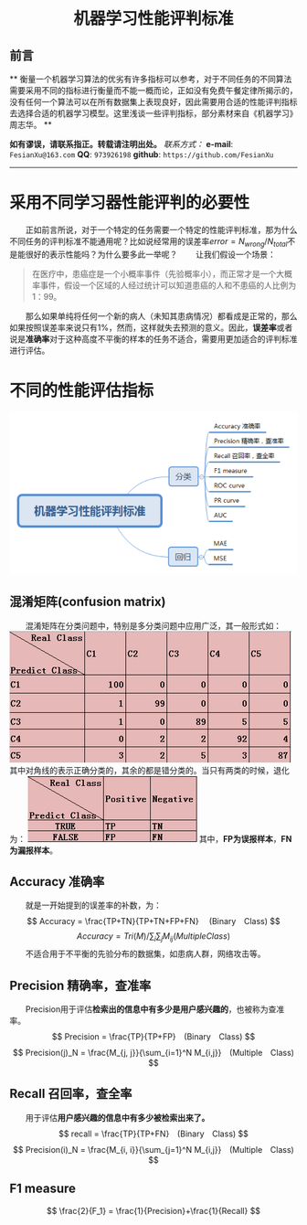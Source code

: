 <h1 align = "center">机器学习性能评判标准</h1>

## 前言
**
衡量一个机器学习算法的优劣有许多指标可以参考，对于不同任务的不同算法需要采用不同的指标进行衡量而不能一概而论，正如没有免费午餐定律所揭示的，没有任何一个算法可以在所有数据集上表现良好，因此需要用合适的性能评判指标去选择合适的机器学习模型。这里浅谈一些评判指标，部分素材来自《机器学习》 周志华。
**

**如有谬误，请联系指正。转载请注明出处。**
*联系方式：*
**e-mail**: `FesianXu@163.com`
**QQ**: `973926198`
**github**: `https://github.com/FesianXu`


----

# 采用不同学习器性能评判的必要性
　　正如前言所说，对于一个特定的任务需要一个特定的性能评判标准，那为什么不同任务的评判标准不能通用呢？比如说经常用的误差率$error=N_{wrong}/N_{total}$不是能很好的表示性能吗？为什么要多此一举呢？
　　让我们假设一个场景：
> 在医疗中，患癌症是一个小概率事件（先验概率小），而正常才是一个大概率事件，假设一个区域的人经过统计可以知道患癌的人和不患癌的人比例为1：99。

　　那么如果单纯将任何一个新的病人（未知其患病情况）都看成是正常的，那么如果按照误差率来说只有1%，然而，这样就失去预测的意义。因此，**误差率**或者说是**准确率**对于这种高度不平衡的样本的任务不适合，需要用更加适合的评判标准进行评估。
  
# 不同的性能评估指标
![Evaluation]

## 混淆矩阵(confusion matrix)
　　混淆矩阵在分类问题中，特别是多分类问题中应用广泛，其一般形式如：
![ConfusionMatrix]  
其中对角线的表示正确分类的，其余的都是错分类的。当只有两类的时候，退化为：
![BinaryConfusionMatrix]
其中，**FP为误报样本**，**FN为漏报样本**。

## Accuracy 准确率
　　就是一开始提到的误差率的补数，为：
$$
Accuracy = \frac{TP+TN}{TP+TN+FP+FN}　 (Binary　Class)
$$
$$
Accuracy = Tri(M)/\sum_i\sum_jM_{ij}　 (Multiple　Class)
$$
　　不适合用于不平衡的先验分布的数据集，如患病人群，网络攻击等。
  
## Precision 精确率，查准率
　　Precision用于评估**检索出的信息中有多少是用户感兴趣的**，也被称为查准率。
$$
Precision = \frac{TP}{TP+FP}　(Binary　Class)
$$
$$
Precision(j)_N = \frac{M_{j, j}}{\sum_{i=1}^N M_{i,j}}　(Multiple　Class)
$$

## Recall 召回率，查全率
　　用于评估**用户感兴趣的信息中有多少被检索出来了。**
$$
recall = \frac{TP}{TP+FN}　(Binary　Class)
$$
$$
Precision(i)_N = \frac{M_{i, i}}{\sum_{j=1}^N M_{i,j}}　(Multiple　Class)
$$

## F1 measure
$$
\frac{2}{F_1} = \frac{1}{Precision}+\frac{1}{Recall}
$$


[Evaluation]: ./imgs/Evaluation.png
[ConfusionMatrix]: ./imgs/ConfusionMatrix.png
[BinaryConfusionMatrix]: ./imgs/BinaryConfusionMatrix.png
